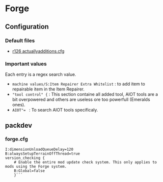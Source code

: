 <!-- TITLE: Forge -->

# Forge

## Configuration
### Default files
* [r126 actuallyadditions.cfg](https://gist.githubusercontent.com/Leosky/9e9f0e3c752f3e886f5789b138489ba3/raw/ec165a242f314d8184481bcafd64c1e949734db3/actuallyadditions.cfg)

### Important values
Each entry is a regex search value.
* ```machine values/S:Item Repairer Extra Whitelist``` : to add item to repairable item in the Item Repairer.
* ```"tool control" {``` : This section containe all added tool, AIOT tools are a bit overpowered and others are useless ore too powerfull (Emeralds ones).
* ```AIOT"= ``` : To search AIOT tools specificaly.


## packdev
### forge.cfg
```B:disableVersionCheck=true
I:dimensionUnloadQueueDelay=120
B:alwaysSetupTerrainOffThread=true
version_checking {
    # Enable the entire mod update check system. This only applies to mods using the Forge system.
    B:Global=false
	}```